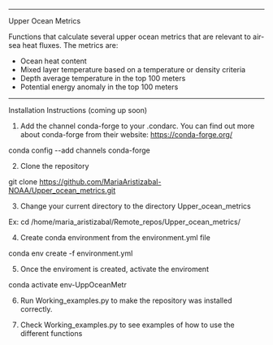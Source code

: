 **********************************************************************************************
Upper Ocean Metrics

Functions that calculate several upper ocean metrics that are relevant to air-sea heat fluxes. 
The metrics are:
- Ocean heat content
- Mixed layer temperature based on a temperature or density criteria
- Depth average temperature in the top 100 meters
- Potential energy anomaly in the top 100 meters

*********************************************************************************************
Installation Instructions (coming up soon)

1. Add the channel conda-forge to your .condarc. You can find out more about conda-forge from their website: https://conda-forge.org/

conda config --add channels conda-forge

2. Clone the repository

git clone https://github.com/MariaAristizabal-NOAA/Upper_ocean_metrics.git

3. Change your current directory to the directory Upper_ocean_metrics

Ex: cd /home/maria_aristizabal/Remote_repos/Upper_ocean_metrics/

4. Create conda environment from the environment.yml file

conda env create -f environment.yml

5. Once the enviroment is created, activate the enviroment

conda activate env-UppOceanMetr

6. Run Working_examples.py to make the repository was installed correctly. 

7. Check Working_examples.py to see examples of how to use the different functions





